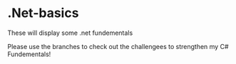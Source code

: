 # .Net-basics
These will display some .net fundementals 

Please use the branches to check out the challengees to strengthen my C# Fundementals!
